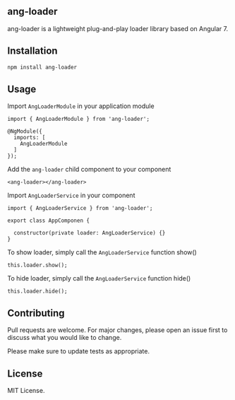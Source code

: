 ## ang-loader

ang-loader is a lightweight plug-and-play loader library based on Angular 7.

## Installation

```bash
npm install ang-loader
```

## Usage

Import ```AngLoaderModule``` in your application module

```
import { AngLoaderModule } from 'ang-loader';

@NgModule({
  imports: [
    AngLoaderModule
  ]
});
```
Add the ```ang-loader``` child component to your component

```
<ang-loader></ang-loader>
```

Import ```AngLoaderService``` in your component

```
import { AngLoaderService } from 'ang-loader';

export class AppComponen {

  constructor(private loader: AngLoaderService) {}
}
```

To show loader, simply call the ```AngLoaderService``` function show()

```
this.loader.show();
``` 

To hide loader, simply call the ```AngLoaderService``` function hide()

```
this.loader.hide();
``` 

## Contributing
Pull requests are welcome. For major changes, please open an issue first to discuss what you would like to change.

Please make sure to update tests as appropriate.

## License
MIT License.

